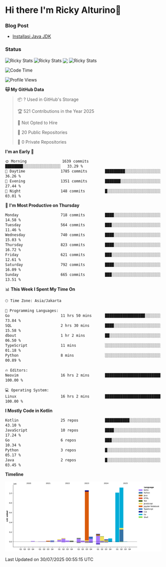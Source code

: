 # Hi there I'm Ricky Alturino👋

### Blog Post

<!-- BLOG-POST-LIST:START -->

- [Installasi Java JDK](https://onirutla.medium.com/installasi-java-jdk-ec701beeb5cb?source=rss-d9d81c918cc9------2)
<!-- BLOG-POST-LIST:END -->

### Status

<img align="center" alt="Ricky Stats" src="https://github-readme-stats.vercel.app/api?username=Alturino&theme=dark&show_icons=true&hide_border=false" />
<img align="center" alt="Ricky Stats" src="https://github-readme-stats.vercel.app/api/top-langs/?username=Alturino&theme=dark&show_icons=true&layout=compact"/>
<img align="center" width="640px" src="https://github-readme-stats.vercel.app/api/wakatime?username=Alturino&layout=compact&hide_border=true&theme=dark">
<img align="center" alt="Ricky Stats" src="https://leetcard.jacoblin.cool/alturino?border=0&radius=20&ext=activity"/>

<!--START_SECTION:waka-->
![Code Time](http://img.shields.io/badge/Code%20Time-1%2C299%20hrs%2031%20mins-blue)

![Profile Views](http://img.shields.io/badge/Profile%20Views-0-blue)

**🐱 My GitHub Data** 

> 📦 ? Used in GitHub's Storage 
 > 
> 🏆 521 Contributions in the Year 2025
 > 
> 🚫 Not Opted to Hire
 > 
> 📜 20 Public Repositories 
 > 
> 🔑 0 Private Repositories 
 > 
**I'm an Early 🐤** 

```text
🌞 Morning                1639 commits        ████████░░░░░░░░░░░░░░░░░   33.29 % 
🌆 Daytime                1785 commits        █████████░░░░░░░░░░░░░░░░   36.26 % 
🌃 Evening                1351 commits        ███████░░░░░░░░░░░░░░░░░░   27.44 % 
🌙 Night                  148 commits         █░░░░░░░░░░░░░░░░░░░░░░░░   03.01 % 
```
📅 **I'm Most Productive on Thursday** 

```text
Monday                   718 commits         ████░░░░░░░░░░░░░░░░░░░░░   14.58 % 
Tuesday                  564 commits         ███░░░░░░░░░░░░░░░░░░░░░░   11.46 % 
Wednesday                740 commits         ████░░░░░░░░░░░░░░░░░░░░░   15.03 % 
Thursday                 823 commits         ████░░░░░░░░░░░░░░░░░░░░░   16.72 % 
Friday                   621 commits         ███░░░░░░░░░░░░░░░░░░░░░░   12.61 % 
Saturday                 792 commits         ████░░░░░░░░░░░░░░░░░░░░░   16.09 % 
Sunday                   665 commits         ███░░░░░░░░░░░░░░░░░░░░░░   13.51 % 
```


📊 **This Week I Spent My Time On** 

```text
🕑︎ Time Zone: Asia/Jakarta

💬 Programming Languages: 
Go                       11 hrs 50 mins      ██████████████████░░░░░░░   73.84 % 
SQL                      2 hrs 30 mins       ████░░░░░░░░░░░░░░░░░░░░░   15.58 % 
dbout                    1 hr 2 mins         ██░░░░░░░░░░░░░░░░░░░░░░░   06.50 % 
TypeScript               11 mins             ░░░░░░░░░░░░░░░░░░░░░░░░░   01.18 % 
Python                   8 mins              ░░░░░░░░░░░░░░░░░░░░░░░░░   00.89 % 

🔥 Editors: 
Neovim                   16 hrs 2 mins       █████████████████████████   100.00 % 

💻 Operating System: 
Linux                    16 hrs 2 mins       █████████████████████████   100.00 % 
```

**I Mostly Code in Kotlin** 

```text
Kotlin                   25 repos            ███████████░░░░░░░░░░░░░░   43.10 % 
JavaScript               10 repos            ████░░░░░░░░░░░░░░░░░░░░░   17.24 % 
Go                       6 repos             ███░░░░░░░░░░░░░░░░░░░░░░   10.34 % 
Python                   3 repos             █░░░░░░░░░░░░░░░░░░░░░░░░   05.17 % 
Java                     2 repos             █░░░░░░░░░░░░░░░░░░░░░░░░   03.45 % 
```



**Timeline**

![Lines of Code chart](https://raw.githubusercontent.com/Alturino/Alturino/main/assets/bar_graph.png)


 Last Updated on 30/07/2025 00:55:15 UTC
<!--END_SECTION:waka-->
